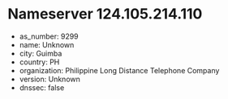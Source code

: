 # Nameserver 124.105.214.110

* as_number: 9299
* name: Unknown
* city: Guimba
* country: PH
* organization: Philippine Long Distance Telephone Company
* version: Unknown
* dnssec: false
